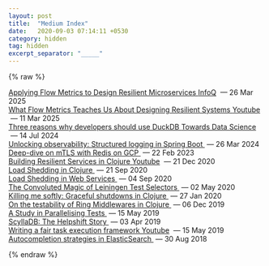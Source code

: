 ```yaml
---
layout: post
title:  "Medium Index"
date:   2020-09-03 07:14:11 +0530
category: hidden
tag: hidden
excerpt_separator: "_____"
---
```


<!-- BLOG-POST-LIST:START -->
{% raw %}
<div class="article-list-item pill-container">
<a href="https://www.infoq.com/articles/flow-metrics-microservices/">
​​Applying Flow Metrics to Design Resilient Microservices
<span class="pill">InfoQ</span></a>
<span class='copy'>&nbsp;—&nbsp;26 Mar 2025</span>
</div>


<div class="article-list-item pill-container">
<a href="https://www.youtube.com/watch?v=aDqtSvORFJc">
​​What Flow Metrics Teaches Us About Designing Resilient Systems
<span class="pill">Youtube</span></a>
<span class='copy'>&nbsp;—&nbsp;11 Mar 2025</span>
</div>




<div class="article-list-item pill-container">
<a href="https://mourjo.medium.com/three-reasons-why-developers-should-use-duckdb-0884c8e9f02a?source=mourjo.me">
Three reasons why developers should use DuckDB
<span class="pill">Towards Data Science</span></a>
<span class='copy'>&nbsp;—&nbsp;14 Jul 2024</span>
</div>


<div class="article-list-item pill-container">
<a href="https://medium.com/booking-com-development/unlocking-observability-structured-logging-in-spring-boot-c81dbabfb9e7?source=mourjo.me">
Unlocking observability: Structured logging in Spring Boot
</a>
<span class='copy'>&nbsp;—&nbsp;26 Mar 2024</span>
</div>


<div class="article-list-item pill-container">
<a href="https://mourjo.medium.com/building-a-secure-web-chat-with-redis-mtls-and-gcp-e52007ba362d?source=mourjo.me">
Deep-dive on mTLS with Redis on GCP
</a>
<span class='copy'>&nbsp;—&nbsp;22 Feb 2023</span>
</div>

<div class="article-list-item pill-container">
<a href="https://www.youtube.com/watch?v=hII32IRXbAE">
Building Resilient Services in Clojure
<span class="pill">Youtube</span></a>
<span class='copy'>&nbsp;—&nbsp;21 Dec 2020</span>
</div>



<div class="article-list-item pill-container">
<a href="https://medium.com/helpshift-engineering/load-shedding-in-clojure-d4857ce11588?source=mourjo.me">
Load Shedding in Clojure
</a>
<span class='copy'>&nbsp;—&nbsp;21 Sep 2020</span>
</div>


<div class="article-list-item pill-container">
<a href="https://medium.com/helpshift-engineering/load-shedding-in-web-services-9fa8cfa1ffe4?source=mourjo.me">
Load Shedding in Web Services
</a>
<span class='copy'>&nbsp;—&nbsp;04 Sep 2020</span>
</div>


<div class="article-list-item pill-container">
<span>
<a href="https://medium.com/helpshift-engineering/the-convoluted-magic-of-leiningen-test-selectors-2eb6c452dfcf?source=mourjo.me">
The Convoluted Magic of Leiningen Test Selectors
</a>
<span class='copy'>&nbsp;—&nbsp;02 May 2020</span>
</span>
</div>


<div class="article-list-item pill-container">
<a href="https://medium.com/helpshift-engineering/achieving-graceful-restarts-of-clojure-services-b3a3b9c1d60d?source=mourjo.me">
Killing me softly: Graceful shutdowns in Clojure
</a>
<span class='copy'>&nbsp;—&nbsp;27 Jan 2020</span>
</div>


<div class="article-list-item pill-container">
<a href="https://medium.com/helpshift-engineering/on-the-testability-of-ring-middlewares-in-clojure-6795eae60f2a?source=mourjo.me">
On the testability of Ring Middlewares in Clojure
</a>
<span class='copy'>&nbsp;—&nbsp;06 Dec 2019</span>
</div>


<div class="article-list-item pill-container">
<a href="https://medium.com/helpshift-engineering/a-study-in-parallelising-tests-b5253817beae?source=mourjo.me">
A Study in Parallelising Tests
</a>
<span class='copy'>&nbsp;—&nbsp;15 May 2019</span>
</div>


<div class="article-list-item pill-container">
<a href="https://medium.com/helpshift-engineering/scylladb-the-helpshift-story-3d332bf80ce2?source=mourjo.me">
ScyllaDB: The Helpshift Story
</a>
<span class='copy'>&nbsp;—&nbsp;03 Apr 2019</span>
</div>

<div class="article-list-item pill-container">
<a href="https://www.youtube.com/watch?v=oonmTibQgLo">
Writing a fair task execution framework
<span class="pill">Youtube</span></a>
<span class='copy'>&nbsp;—&nbsp;15 May 2019</span>
</div>



<div class="article-list-item pill-container">
<a href="https://mourjo.medium.com/a-detailed-comparison-between-autocompletion-strategies-in-elasticsearch-66cb9e9c62c4">
Autocompletion strategies in ElasticSearch
</a>
<span class='copy'>&nbsp;—&nbsp;30 Aug 2018</span>
</div>

{% endraw %}
<!-- BLOG-POST-LIST:END -->
